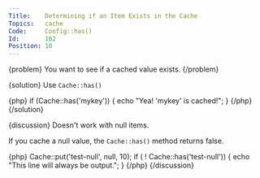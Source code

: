 ```yaml
---
Title:    Determining if an Item Exists in the Cache
Topics:   cache
Code:     Config::has()
Id:       102
Position: 10
---
```


{problem}
You want to see if a cached value exists.
{/problem}

{solution}
Use `Cache::has()`

{php}
if (Cache::has('mykey'))
{
    echo "Yea! 'mykey' is cached!";
}
{/php}
{/solution}

{discussion}
Doesn't work with null items.

If you cache a null value, the `Cache::has()` method returns false.

{php}
Cache::put('test-null', null, 10);
if ( ! Cache::has('test-null'))
{
    echo "This line will always be output.";
}
{/php}
{/discussion}
